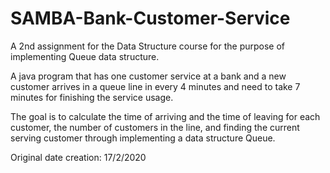 # SAMBA-Bank-Customer-Service
A 2nd assignment for the Data Structure course for the purpose of implementing Queue data structure.

A java program that has one customer service at a bank and a new customer arrives in a queue line in every 4 minutes and need to take 7 minutes for finishing the service usage.

The goal is to calculate the time of arriving and the time of leaving for each customer, the number of customers in the line, and finding the current serving customer through implementing a data structure Queue.

Original date creation: 17/2/2020
